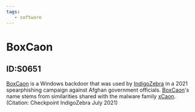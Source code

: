 ```yaml
---
tags:
   - software
---
```

# BoxCaon
## ID:S0651
[BoxCaon](software/S0651) is a Windows backdoor that was used by [IndigoZebra](groups/G0136) in a 2021 spearphishing campaign against Afghan government officials. [BoxCaon](software/S0651)'s name stems from similarities shared with the malware family [xCaon](software/S0653).(Citation: Checkpoint IndigoZebra July 2021)
